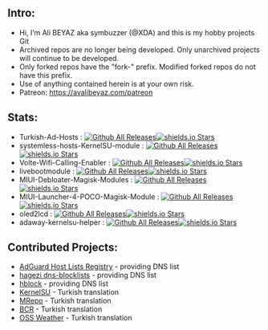## Intro:  
- Hi, I’m Ali BEYAZ  aka symbuzzer (@XDA) and this is my hobby projects Git  
- Archived repos are no longer being developed. Only unarchived projects will continue to be developed.  
- Only forked repos have the "fork-" prefix. Modified forked repos do not have this prefix.
- Use of anything contained herein is at your own risk.
- Patreon: https://avalibeyaz.com/patreon
  
## Stats:  
- Turkish-Ad-Hosts : [![Github All Releases](https://img.shields.io/github/downloads/symbuzzer/Turkish-Ad-Hosts/total.svg)](https://github.com/symbuzzer/Turkish-Ad-Hosts)[![shields.io Stars](https://img.shields.io/github/stars/symbuzzer/Turkish-Ad-Hosts?color=gr)](https://github.com/symbuzzer/Turkish-Ad-Hosts/stargazers)  
- systemless-hosts-KernelSU-module : [![Github All Releases](https://img.shields.io/github/downloads/symbuzzer/systemless-hosts-KernelSU-module/total.svg)](https://github.com/symbuzzer/systemless-hosts-KernelSU-module)[![shields.io Stars](https://img.shields.io/github/stars/symbuzzer/systemless-hosts-KernelSU-module?color=gr)](https://github.com/symbuzzer/systemless-hosts-KernelSU-module/stargazers)  
- Volte-Wifi-Calling-Enabler : [![Github All Releases](https://img.shields.io/github/downloads/symbuzzer/Volte-Wifi-Calling-Enabler/total.svg)](https://github.com/symbuzzer/Volte-Wifi-Calling-Enabler-Magisk-Module)[![shields.io Stars](https://img.shields.io/github/stars/symbuzzer/Volte-Wifi-Calling-Enabler?color=gr)](https://github.com/symbuzzer/Volte-Wifi-Calling-Enabler/stargazers)  
- livebootmodule : [![Github All Releases](https://img.shields.io/github/downloads/symbuzzer/livebootmodule/total.svg)](https://github.com/symbuzzer/livebootmodule)[![shields.io Stars](https://img.shields.io/github/stars/symbuzzer/livebootmodule?color=gr)](https://github.com/symbuzzer/livebootmodule/stargazers)
- MIUI-Debloater-Magisk-Modules : [![Github All Releases](https://img.shields.io/github/downloads/symbuzzer/MIUI-Debloater-Magisk-Modules/total.svg)](https://github.com/symbuzzer/MIUI-Debloater-Magisk-Modules)[![shields.io Stars](https://img.shields.io/github/stars/symbuzzer/MIUI-Debloater-Magisk-Modules?color=gr)](https://github.com/symbuzzer/MIUI-Debloater-Magisk-Modules/stargazers)
- MIUI-Launcher-4-POCO-Magisk-Module : [![Github All Releases](https://img.shields.io/github/downloads/symbuzzer/MIUI-Launcher-4-POCO-Magisk-Module/total.svg)](https://github.com/symbuzzer/MIUI-Launcher-4-POCO-Magisk-Module)[![shields.io Stars](https://img.shields.io/github/stars/symbuzzer/MIUI-Launcher-4-POCO-Magisk-Module?color=gr)](https://github.com/symbuzzer/MIUI-Launcher-4-POCO-Magisk-Module/stargazers)  
- oled2lcd : [![Github All Releases](https://img.shields.io/github/downloads/symbuzzer/oled2lcd/total.svg)](https://github.com/symbuzzer/oled2lcd)[![shields.io Stars](https://img.shields.io/github/stars/symbuzzer/oled2lcd?color=gr)](https://github.com/symbuzzer/oled2lcd/stargazers)
- adaway-kernelsu-helper : [![Github All Releases](https://img.shields.io/github/downloads/symbuzzer/adaway-kernelsu-helper/total.svg)](https://github.com/symbuzzer/adaway-kernelsu-helper)[![shields.io Stars](https://img.shields.io/github/stars/symbuzzer/adaway-kernelsu-helper?color=gr)](https://github.com/symbuzzer/adaway-kernelsu-helper/stargazers)
  
## Contributed Projects:  
- [AdGuard Host Lists Registry](https://github.com/AdguardTeam/HostlistsRegistry) - providing DNS list  
- [hagezi dns-blocklists](https://github.com/hagezi/dns-blocklists) - providing DNS list  
- [hblock](https://github.com/hectorm/hblock) - providing DNS list  
- [KernelSU](https://github.com/tiann/KernelSU) - Turkish translation
- [MRepo](https://github.com/ya0211/MRepo) - Turkish translation
- [BCR](https://github.com/chenxiaolong/BCR) - Turkish translation
- [OSS Weather](https://github.com/Akylas/oss-weather) - Turkish translation
<!---
symbuzzer/symbuzzer is a ✨ special ✨ repository because its `README.md` (this file) appears on your GitHub profile.
You can click the Preview link to take a look at your changes.
--->
